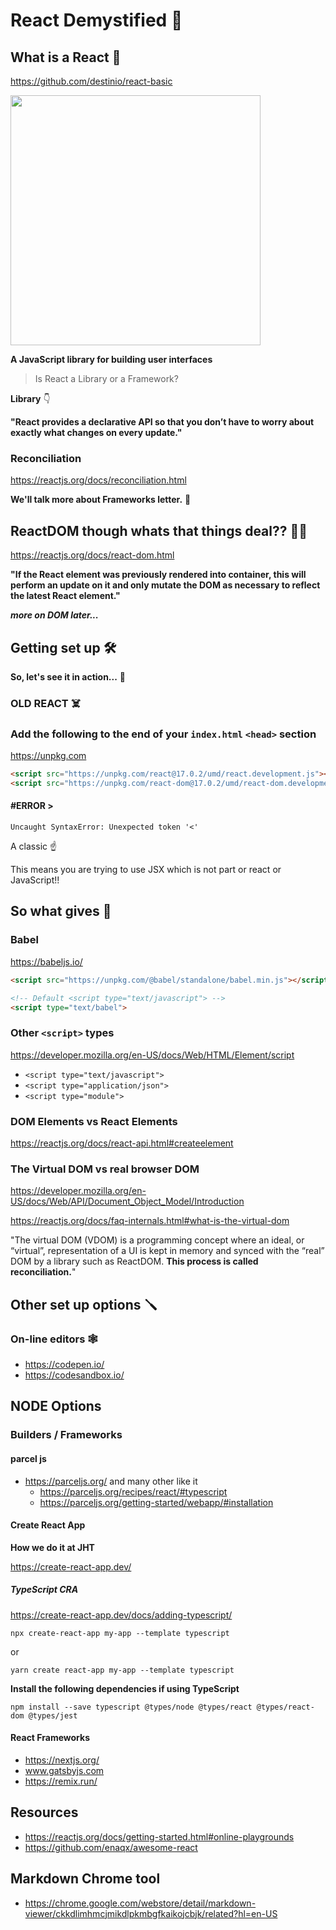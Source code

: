 # React Demystified 🦄

## What is a React 🥴

https://github.com/destinio/react-basic

<img src="https://i.giphy.com/media/Yq2SKEsscV85lPRJdu/giphy.gif" width="400px" />

**A JavaScript library for building user interfaces**

> Is React a Library or a Framework?

**Library** 👇

**"React provides a declarative API so that you don’t have to worry about exactly what changes on every update."**

### Reconciliation

https://reactjs.org/docs/reconciliation.html

**We'll talk more about Frameworks letter.** 🤪

## ReactDOM though whats that things deal?? 🤷‍♂️

https://reactjs.org/docs/react-dom.html

**"If the React element was previously rendered into container, this will perform an update on it and only mutate the DOM as necessary to reflect the latest React element."**

**_more on DOM later..._**

## Getting set up 🛠

**So, let's see it in action...** 🔬

### OLD REACT ☠️

### Add the following to the end of your `index.html` `<head>` section

https://unpkg.com

```html
<script src="https://unpkg.com/react@17.0.2/umd/react.development.js"></script>
<script src="https://unpkg.com/react-dom@17.0.2/umd/react-dom.development.js"></script>
```

#### #ERROR >

`Uncaught SyntaxError: Unexpected token '<'`

A classic ☝️

This means you are trying to use JSX which is not part or react or JavaScript!!

## So what gives 🤔

### Babel

https://babeljs.io/

```html
<script src="https://unpkg.com/@babel/standalone/babel.min.js"></script>

<!-- Default <script type="text/javascript"> -->
<script type="text/babel">

```

### Other `<script>` types

https://developer.mozilla.org/en-US/docs/Web/HTML/Element/script

- `<script type="text/javascript">`
- `<script type="application/json">`
- `<script type="module">`

### DOM Elements vs React Elements

https://reactjs.org/docs/react-api.html#createelement

### The Virtual DOM vs real browser DOM

https://developer.mozilla.org/en-US/docs/Web/API/Document_Object_Model/Introduction

https://reactjs.org/docs/faq-internals.html#what-is-the-virtual-dom

"The virtual DOM (VDOM) is a programming concept where an ideal, or “virtual”, representation of a UI is kept in memory and synced with the “real” DOM by a library such as ReactDOM. **This process is called reconciliation.**"

## Other set up options 🪛

### On-line editors 🕸

- https://codepen.io/
- https://codesandbox.io/

## NODE Options

### Builders / **Frameworks**

#### parcel js

- https://parceljs.org/ and many other like it
  - https://parceljs.org/recipes/react/#typescript
  - https://parceljs.org/getting-started/webapp/#installation

#### Create React App

**How we do it at JHT**

https://create-react-app.dev/

##### TypeScript CRA

https://create-react-app.dev/docs/adding-typescript/

`npx create-react-app my-app --template typescript`

or

`yarn create react-app my-app --template typescript`

**Install the following dependencies if using TypeScript**

`npm install --save typescript @types/node @types/react @types/react-dom @types/jest`

#### React Frameworks

- https://nextjs.org/
- www.gatsbyjs.com
- https://remix.run/

## Resources

- https://reactjs.org/docs/getting-started.html#online-playgrounds
- https://github.com/enaqx/awesome-react

## Markdown Chrome tool

- https://chrome.google.com/webstore/detail/markdown-viewer/ckkdlimhmcjmikdlpkmbgfkaikojcbjk/related?hl=en-US
